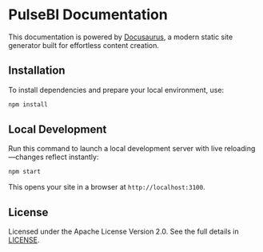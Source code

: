 # PulseBI Documentation

This documentation is powered by [Docusaurus](https://docusaurus.io/), a modern static site generator built for effortless content creation.

## Installation

To install dependencies and prepare your local environment, use:

```bash
npm install
```

## Local Development

Run this command to launch a local development server with live reloading—changes reflect instantly:

```bash
npm start
```

This opens your site in a browser at `http://localhost:3100`.

## License

Licensed under the Apache License Version 2.0. See the full details in [LICENSE](https://github.com/volkovlabs/pulsebi.studio/blob/main/LICENSE).
